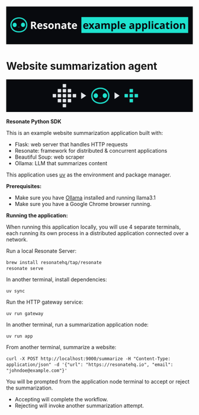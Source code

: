 ![Resonate example app readme banner](/assets/resonate-example-app-readme-banner.png)

# Website summarization agent

![summarization agent banner](/assets/summarization-agent-banner.png)

**Resonate Python SDK**

This is an example website summarization application built with:

- Flask: web server that handles HTTP requests
- Resonate: framework for distributed & concurrent applications
- Beautiful Soup: web scraper
- Ollama: LLM that summarizes content

This application uses [uv](https://docs.astral.sh/uv/) as the environment and package manager.

**Prerequisites:**

- Make sure you have [Ollama](https://ollama.com/) installed and running llama3.1
- Make sure you have a Google Chrome browser running.

**Running the application:**

When running this application locally, you will use 4 separate terminals, each running its own process in a distributed application connected over a network.

Run a local Resonate Server:

```
brew install resonatehq/tap/resonate
resonate serve
```

In another terminal, install dependencies:

```
uv sync
```

Run the HTTP gateway service:

```
uv run gateway
```

In another terminal, run a summarization application node:

```
uv run app
```

From another terminal, summarize a website:

```
curl -X POST http://localhost:9000/summarize -H "Content-Type: application/json" -d '{"url": "https://resonatehq.io", "email": "johndoe@example.com"}'
```

You will be prompted from the application node terminal to accept or reject the summarization.

- Accepting will complete the workflow.
- Rejecting will invoke another summarization attempt.
